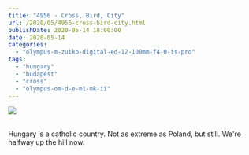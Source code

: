```yaml
---
title: "4956 - Cross, Bird, City"
url: /2020/05/4956-cross-bird-city.html
publishDate: 2020-05-14 18:00:00
date: 2020-05-14
categories: 
  - "olympus-m-zuiko-digital-ed-12-100mm-f4-0-is-pro"
tags: 
  - "hungary"
  - "budapest"
  - "cross"
  - "olympus-om-d-e-m1-mk-ii"
---
```

<div class="container">
<div class="center"><a target="_blank" href="https://d25zfm9zpd7gm5.cloudfront.net/1200x1200/2018/20180521_115208_lr.jpg"><img class="webfeedsFeaturedVisual" src="https://d25zfm9zpd7gm5.cloudfront.net/0600x0600/2018/20180521_115208_lr.jpg" /></a></div>
</div>
<br />

Hungary is a catholic country. Not as extreme as Poland, but still.
We're halfway up the hill now.